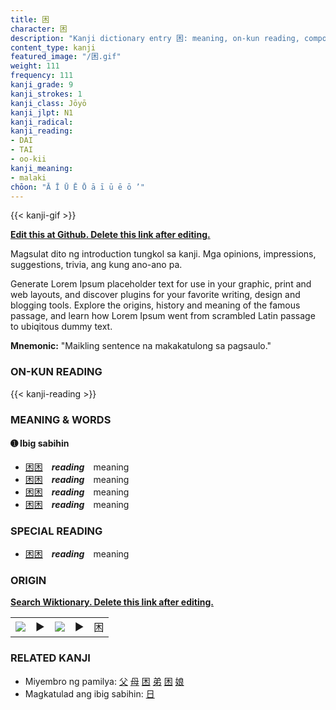 ```yaml
---
title: 困
character: 困
description: "Kanji dictionary entry 困: meaning, on-kun reading, compounds, origin, related kanji"
content_type: kanji
featured_image: "/困.gif"
weight: 111
frequency: 111
kanji_grade: 9
kanji_strokes: 1
kanji_class: Jōyō
kanji_jlpt: N1
kanji_radical: 
kanji_reading: 
- DAI
- TAI
- oo-kii
kanji_meaning:
- malaki
chōon: "Ā Ī Ū Ē Ō ā ī ū ē ō ’"
---
```

[//]: # (Don't edit the line below. Kanji animated GIF code is automatically generated.)
{{< kanji-gif >}}

[//]: # (Edit below this line.)

**[Edit this at Github. Delete this link after editing.](https://github.com/tim0g/tim/tree/main/content/kanji/困/index.md)**

Magsulat dito ng introduction tungkol sa kanji. Mga opinions, impressions, suggestions, trivia, ang kung ano-ano pa.

Generate Lorem Ipsum placeholder text for use in your graphic, print and web layouts, and discover plugins for your favorite writing, design and blogging tools. Explore the origins, history and meaning of the famous passage, and learn how Lorem Ipsum went from scrambled Latin passage to ubiqitous dummy text.
 
**Mnemonic:** "Maikling sentence na makakatulong sa pagsaulo."

### ON-KUN READING

[//]: # (Don't edit the line below. ON-KUN READING code is automatically generated.)
{{< kanji-reading >}}

### MEANING & WORDS

#### ➊ **Ibig sabihin**
  - [困](../困)[困](../困)　***reading***　meaning
  - [困](../困)[困](../困)　***reading***　meaning
  - [困](../困)[困](../困)　***reading***　meaning
  - [困](../困)[困](../困)　***reading***　meaning

### SPECIAL READING
  - [困](../困)[困](../困)　***reading***　meaning

### ORIGIN

**[Search Wiktionary. Delete this link after editing.](https://wiktionary.org/wiki/困)**
<table class="kanji-table"><tr><td>
<img src="60px-困-bronze.svg.png">
</td><td>▶</td><td>
<img src="60px-困-oracle.svg.png">
</td><td>▶</td>
<td class="kanji-origin">困</td>
</tr></table>

### RELATED KANJI
- Miyembro ng pamilya: [父](../父) [母](../母) [困](../困) [弟](../弟) [困](../困) [娘](../娘)
- Magkatulad ang ibig sabihin: [日](../日)
